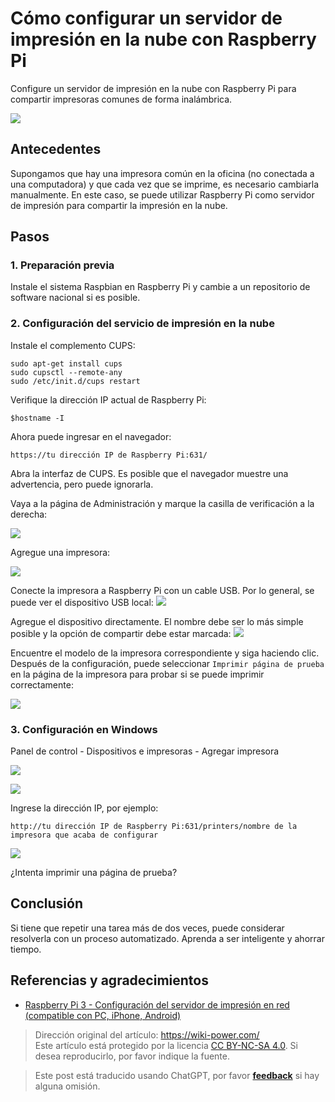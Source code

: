 # Cómo configurar un servidor de impresión en la nube con Raspberry Pi

Configure un servidor de impresión en la nube con Raspberry Pi para compartir impresoras comunes de forma inalámbrica.

![](https://wiki-media-1253965369.cos.ap-guangzhou.myqcloud.com/img/IMG_20181222_155243.jpg)

## Antecedentes

Supongamos que hay una impresora común en la oficina (no conectada a una computadora) y que cada vez que se imprime, es necesario cambiarla manualmente. En este caso, se puede utilizar Raspberry Pi como servidor de impresión para compartir la impresión en la nube.

## Pasos

### 1. Preparación previa

Instale el sistema Raspbian en Raspberry Pi y cambie a un repositorio de software nacional si es posible.

### 2. Configuración del servicio de impresión en la nube

Instale el complemento CUPS:

```shell
sudo apt-get install cups
sudo cupsctl --remote-any
sudo /etc/init.d/cups restart
```

Verifique la dirección IP actual de Raspberry Pi:

```
$hostname -I
```

Ahora puede ingresar en el navegador:

```
https://tu dirección IP de Raspberry Pi:631/
```

Abra la interfaz de CUPS. Es posible que el navegador muestre una advertencia, pero puede ignorarla.

Vaya a la página de Administración y marque la casilla de verificación a la derecha:

![](https://wiki-media-1253965369.cos.ap-guangzhou.myqcloud.com/img/SRnaG8Upe4QCw4A7__thumbnail.png)

Agregue una impresora:

![](https://wiki-media-1253965369.cos.ap-guangzhou.myqcloud.com/img/2ha01tLqMK8dKPPw__thumbnail.png)

Conecte la impresora a Raspberry Pi con un cable USB. Por lo general, se puede ver el dispositivo USB local: ![](https://wiki-media-1253965369.cos.ap-guangzhou.myqcloud.com/img/dOY25IVr55cf4qbg__thumbnail-1.png)

Agregue el dispositivo directamente. El nombre debe ser lo más simple posible y la opción de compartir debe estar marcada: ![](https://wiki-media-1253965369.cos.ap-guangzhou.myqcloud.com/img/zY62367hBa0ZuwJV__thumbnail.png)

Encuentre el modelo de la impresora correspondiente y siga haciendo clic. Después de la configuración, puede seleccionar `Imprimir página de prueba` en la página de la impresora para probar si se puede imprimir correctamente:

![](https://wiki-media-1253965369.cos.ap-guangzhou.myqcloud.com/img/9izhdEoI8cobbMjF__thumbnail.png)

### 3. Configuración en Windows

Panel de control - Dispositivos e impresoras - Agregar impresora

![](https://wiki-media-1253965369.cos.ap-guangzhou.myqcloud.com/img/dk39pnMjcQYPBElC__thumbnail.png)

![](https://wiki-media-1253965369.cos.ap-guangzhou.myqcloud.com/img/CRkgxClLaaYjdGPt__thumbnail.png)

Ingrese la dirección IP, por ejemplo:

```
http://tu dirección IP de Raspberry Pi:631/printers/nombre de la impresora que acaba de configurar
```

![](https://wiki-media-1253965369.cos.ap-guangzhou.myqcloud.com/img/Z8sZTaxH5ZoGWyBK__thumbnail.png)

¿Intenta imprimir una página de prueba?

## Conclusión

Si tiene que repetir una tarea más de dos veces, puede considerar resolverla con un proceso automatizado. Aprenda a ser inteligente y ahorrar tiempo.

## Referencias y agradecimientos

- [Raspberry Pi 3 - Configuración del servidor de impresión en red (compatible con PC, iPhone, Android)](https://www.ncnynl.com/archives/201608/742.html)

> Dirección original del artículo: <https://wiki-power.com/>  
> Este artículo está protegido por la licencia [CC BY-NC-SA 4.0](https://creativecommons.org/licenses/by/4.0/deed.zh). Si desea reproducirlo, por favor indique la fuente.

> Este post está traducido usando ChatGPT, por favor [**feedback**](https://github.com/linyuxuanlin/Wiki_MkDocs/issues/new) si hay alguna omisión.